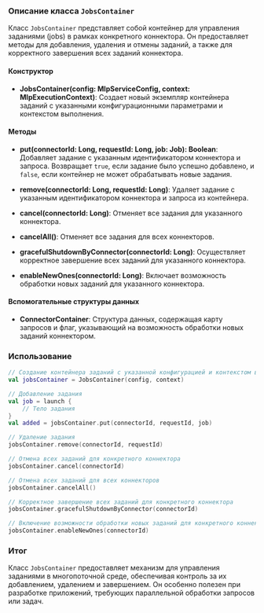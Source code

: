 ### Описание класса `JobsContainer`

Класс `JobsContainer` представляет собой контейнер для управления заданиями (jobs) в рамках конкретного коннектора. Он предоставляет методы для добавления, удаления и отмены заданий, а также для корректного завершения всех заданий коннектора.

#### Конструктор

- **JobsContainer(config: MlpServiceConfig, context: MlpExecutionContext)**: Создает новый экземпляр контейнера заданий с указанными конфигурационными параметрами и контекстом выполнения.

#### Методы

- **put(connectorId: Long, requestId: Long, job: Job): Boolean**: Добавляет задание с указанным идентификатором коннектора и запроса. Возвращает `true`, если задание было успешно добавлено, и `false`, если контейнер не может обрабатывать новые задания.

- **remove(connectorId: Long, requestId: Long)**: Удаляет задание с указанным идентификатором коннектора и запроса из контейнера.

- **cancel(connectorId: Long)**: Отменяет все задания для указанного коннектора.

- **cancelAll()**: Отменяет все задания для всех коннекторов.

- **gracefulShutdownByConnector(connectorId: Long)**: Осуществляет корректное завершение всех заданий для указанного коннектора.

- **enableNewOnes(connectorId: Long)**: Включает возможность обработки новых заданий для указанного коннектора.

#### Вспомогательные структуры данных

- **ConnectorContainer**: Структура данных, содержащая карту запросов и флаг, указывающий на возможность обработки новых заданий коннектором.

### Использование

```kotlin
// Создание контейнера заданий с указанной конфигурацией и контекстом выполнения
val jobsContainer = JobsContainer(config, context)

// Добавление задания
val job = launch {
    // Тело задания
}
val added = jobsContainer.put(connectorId, requestId, job)

// Удаление задания
jobsContainer.remove(connectorId, requestId)

// Отмена всех заданий для конкретного коннектора
jobsContainer.cancel(connectorId)

// Отмена всех заданий для всех коннекторов
jobsContainer.cancelAll()

// Корректное завершение всех заданий для конкретного коннектора
jobsContainer.gracefulShutdownByConnector(connectorId)

// Включение возможности обработки новых заданий для конкретного коннектора
jobsContainer.enableNewOnes(connectorId)
```

### Итог

Класс `JobsContainer` предоставляет механизм для управления заданиями в многопоточной среде, обеспечивая контроль за их добавлением, удалением и завершением. Он особенно полезен при разработке приложений, требующих параллельной обработки запросов или задач.